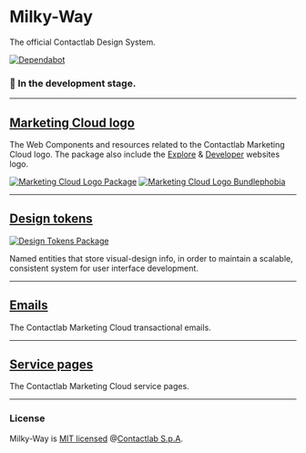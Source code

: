 # Milky-Way

The official Contactlab Design System.

[![Dependabot][dependabot-img]][dependabot-url]

### 🚧 In the development stage.

---

## [Marketing Cloud logo](./packages/marketing-cloud-logo)

The Web Components and resources related to the Contactlab Marketing Cloud logo. The package also include the [Explore][mc-explore-url] & [Developer][mc-developer-url] websites logo.

[![Marketing Cloud Logo Package][mc-logo-img]][mc-logo-url]
[![Marketing Cloud Logo Bundlephobia][mc-logo-bundlephobia-img]][mc-logo-bundlephobia-url]

---

## [Design tokens](./packages/design-tokens)

[![Design Tokens Package][design-tokens-img]][design-tokens-url]

Named entities that store visual-design info, in order to maintain a scalable, consistent system for user interface development.

---

## [Emails](./packages/emails)

The Contactlab Marketing Cloud transactional emails.

---

## [Service pages](./packages/service-pages)

The Contactlab Marketing Cloud service pages.

---

### License

Milky-Way is [MIT licensed](./LICENSE) @[Contactlab S.p.A][contactlab-url].

<!---
  B A D G E S
-->

[dependabot-img]: https://badgen.net/dependabot/contactlab/milky-way?icon=dependabot
[design-tokens-img]: https://badgen.net/npm/v/@contactlab/ds-tokens?icon=npm&label=npm%20package
[mc-logo-img]: https://badgen.net/npm/v/@contactlab/marketing-cloud-logo?icon=npm&label=npm%20package
[mc-logo-bundlephobia-img]: https://badgen.net/bundlephobia/minzip/@contactlab/marketing-cloud-logo

<!---
  L I N K S
-->

[contactlab-url]: https://contactlab.com
[dependabot-url]: https://dependabot.com
[design-tokens-url]: https://www.npmjs.com/package/@contactlab/ds-tokens
[mc-developer-url]: http://developer.contactlab.com
[mc-explore-url]: http://explore.contactlab.com
[mc-logo-url]: https://www.npmjs.com/package/@contactlab/marketing-cloud-logo
[mc-logo-bundlephobia-url]: https://bundlephobia.com/result?p=@contactlab/marketing-cloud-logo
